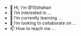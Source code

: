 - 👋 Hi, I’m @10shahan
- 👀 I’m interested in ...
- 🌱 I’m currently learning ...
- 💞️ I’m looking to collaborate on ...
- 📫 How to reach me ...

<!---
10shahan/10shahan is a ✨ special ✨ repository because its `README.md` (this file) appears on your GitHub profile.
You can click the Preview link to take a look at your changes.
--->
